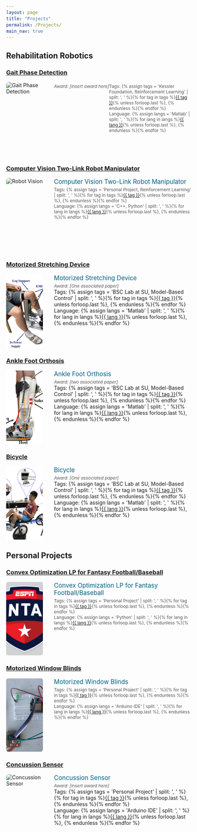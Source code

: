 ```yaml
---
layout: page
title: "Projects"
permalink: /Projects/
main_nav: true
---
```


<style>
.project-section {
  margin-bottom: 40px;
}
.project-sub {
  display: flex;
  align-items: flex-start;
  margin-bottom: 25px;
}
.project-img {
  width: 100px;
  height: 200px;
  margin-right: 30px;
  border-radius: 6px;
  object-fit: cover;
}
.project-details {
  flex: 2;
}
.project-tag {
  font-size: 1.2em;
  font-weight: normal;
  color: #005f83;
  text-decoration: none;
}
.project-tag:hover {
  text-decoration: underline;
}
.project-meta {
  font-size: 0.85em;
  color: #555;
  margin-top: 4px;
}
</style>

## Rehabilitation Robotics

### [Gait Phase Detection](/tags/gait-phase-detection)
<div class="project-sub">
  <img src="/assets/images/projects/gait-phase.png" alt="Gait Phase Detection" class="project-img">
  <!-- Optional Award Note -->
  <div class="project-meta"><em>Award: [insert award here]</em></div>
  <div class="project-details">
    <div class="project-meta">Tags: {% assign tags = 'Kessler Foundation, Reinforcement Learning' | split: ', ' %}{% for tag in tags %}<a href="/tags/{{ tag | slugify }}">{{ tag }}</a>{% unless forloop.last %}, {% endunless %}{% endfor %}<br>Language: {% assign langs = 'Matlab' | split: ', ' %}{% for lang in langs %}<a href="/tags/{{ lang | slugify }}">{{ lang }}</a>{% unless forloop.last %}, {% endunless %}{% endfor %}</div>
  </div>
</div>

### [Computer Vision Two-Link Robot Manipulator](/tags/robot-vision)
<div class="project-sub">
  <img src="/assets/images/projects/robot-vision.jpeg" alt="Robot Vision" class="project-img">
  <div class="project-details">
    <a href="/tags/robot-vision" class="project-tag">Computer Vision Two-Link Robot Manipulator</a>
    <div class="project-meta">Tags: {% assign tags = 'Personal Project, Reinforcement Learning' | split: ', ' %}{% for tag in tags %}<a href="/tags/{{ tag | slugify }}">{{ tag }}</a>{% unless forloop.last %}, {% endunless %}{% endfor %}<br>Language: {% assign langs = 'C++, Python' | split: ', ' %}{% for lang in langs %}<a href="/tags/{{ lang | slugify }}">{{ lang }}</a>{% unless forloop.last %}, {% endunless %}{% endfor %}</div>
  </div>
</div>

### [Motorized Stretching Device](/tags/motorized-stretching-device)
<div class="project-sub">
  <img src="/assets/images/projects/stretching.png" alt="Motorized Stretching Device" class="project-img">
  <div class="project-details">
    <a href="/tags/motorized-stretching-device" class="project-tag">Motorized Stretching Device</a>
    <div class="project-meta"><em>Award: [One associated paper]</em></div>
Tags: {% assign tags = 'BSC Lab at SU, Model-Based Control' | split: ', ' %}{% for tag in tags %}<a href="/tags/{{ tag | slugify }}">{{ tag }}</a>{% unless forloop.last %}, {% endunless %}{% endfor %}<br>Language: {% assign langs = 'Matlab' | split: ', ' %}{% for lang in langs %}<a href="/tags/{{ lang | slugify }}">{{ lang }}</a>{% unless forloop.last %}, {% endunless %}{% endfor %}</div>
  </div>
</div>

### [Ankle Foot Orthosis](/tags/ankle-foot-orthosis)
<div class="project-sub">
  <img src="/assets/images/projects/ankle.pdf" alt="Ankle Foot Orthosis" class="project-img">
  <div class="project-details">
    <a href="/tags/ankle-foot-orthosis" class="project-tag">Ankle Foot Orthosis</a>
    <div class="project-meta"><em>Award: [two associated paper]</em></div>
Tags: {% assign tags = 'BSC Lab at SU, Model-Based Control' | split: ', ' %}{% for tag in tags %}<a href="/tags/{{ tag | slugify }}">{{ tag }}</a>{% unless forloop.last %}, {% endunless %}{% endfor %}<br>Language: {% assign langs = 'Matlab' | split: ', ' %}{% for lang in langs %}<a href="/tags/{{ lang | slugify }}">{{ lang }}</a>{% unless forloop.last %}, {% endunless %}{% endfor %}</div>
  </div>
</div>

### [Bicycle](/tags/bicycle)
<div class="project-sub">
  <img src="/assets/images/projects/bicycle.png" alt="Bicycle Project" class="project-img">
  <div class="project-details">
    <a href="/tags/bicycle" class="project-tag">Bicycle</a>
    <div class="project-meta"><em>Award: [One associated paper]</em></div>
Tags: {% assign tags = 'BSC Lab at SU, Model-Based Control' | split: ', ' %}{% for tag in tags %}<a href="/tags/{{ tag | slugify }}">{{ tag }}</a>{% unless forloop.last %}, {% endunless %}{% endfor %}<br>Language: {% assign langs = 'Matlab' | split: ', ' %}{% for lang in langs %}<a href="/tags/{{ lang | slugify }}">{{ lang }}</a>{% unless forloop.last %}, {% endunless %}{% endfor %}</div>
  </div>
</div>

## Personal Projects

### [Convex Optimization LP for Fantasy Football/Baseball](/tags/convex-optimization)
<div class="project-sub">
  <img src="/assets/images/projects/fantasy.png" alt="Fantasy Optimization" class="project-img">
  <div class="project-details">
    <a href="/tags/convex-optimization" class="project-tag">Convex Optimization LP for Fantasy Football/Baseball</a>
    <div class="project-meta">Tags: {% assign tags = 'Personal Project' | split: ', ' %}{% for tag in tags %}<a href="/tags/{{ tag | slugify }}">{{ tag }}</a>{% unless forloop.last %}, {% endunless %}{% endfor %}<br>Language: {% assign langs = 'Python' | split: ', ' %}{% for lang in langs %}<a href="/tags/{{ lang | slugify }}">{{ lang }}</a>{% unless forloop.last %}, {% endunless %}{% endfor %}</div>
  </div>
</div>

### [Motorized Window Blinds](/tags/window-blinds)
<div class="project-sub">
  <img src="/assets/images/projects/blinds.png" alt="Window Blinds" class="project-img">
  <div class="project-details">
    <a href="/tags/window-blinds" class="project-tag">Motorized Window Blinds</a>
    <div class="project-meta">Tags: {% assign tags = 'Personal Project' | split: ', ' %}{% for tag in tags %}<a href="/tags/{{ tag | slugify }}">{{ tag }}</a>{% unless forloop.last %}, {% endunless %}{% endfor %}<br>Language: {% assign langs = 'Arduino IDE' | split: ', ' %}{% for lang in langs %}<a href="/tags/{{ lang | slugify }}">{{ lang }}</a>{% unless forloop.last %}, {% endunless %}{% endfor %}</div>
  </div>
</div>

### [Concussion Sensor](/tags/concussion-sensor)
<div class="project-sub">
  <img src="/assets/images/projects/concussion.png" alt="Concussion Sensor" class="project-img">
  <div class="project-details">
    <a href="/tags/concussion-sensor" class="project-tag">Concussion Sensor</a>
    <div class="project-meta"><em>Award: [insert award here]</em></div>
Tags: {% assign tags = 'Personal Project' | split: ', ' %}{% for tag in tags %}<a href="/tags/{{ tag | slugify }}">{{ tag }}</a>{% unless forloop.last %}, {% endunless %}{% endfor %}<br>Language: {% assign langs = 'Arduino IDE' | split: ', ' %}{% for lang in langs %}<a href="/tags/{{ lang | slugify }}">{{ lang }}</a>{% unless forloop.last %}, {% endunless %}{% endfor %}</div>
  </div>
</div>
